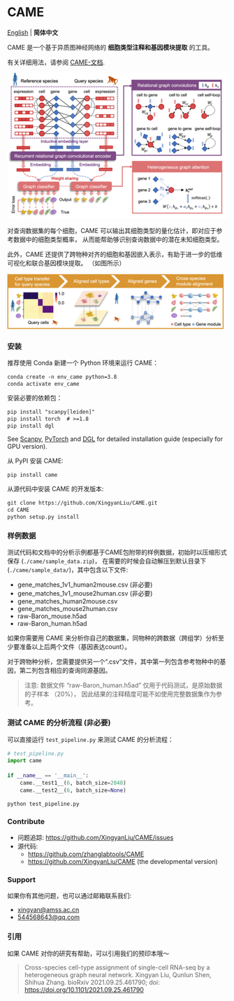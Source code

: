 # CAME

[English](README.md) | **简体中文**

CAME 是一个基于异质图神经网络的 **细胞类型注释和基因模块提取** 的工具。

有关详细用法，请参阅 [CAME-文档](https://xingyanliu.github.io/CAME/index.html).

<img src="docs/_images/Fig1ABC.png" width="600"/>

对查询数据集的每个细胞，CAME 可以输出其细胞类型的量化估计，即对应于参考数据中的细胞类型概率，
从而能帮助够识别查询数据中的潜在未知细胞类型。

此外，CAME 还提供了跨物种对齐的细胞和基因嵌入表示，有助于进一步的低维可视化和联合基因模块提取。
（如图所示）

<img src="docs/_images/Fig1D.png" width="600"/>


### 安装

推荐使用 Conda 新建一个 Python 环境来运行 CAME：

```shell
conda create -n env_came python=3.8
conda activate env_came
```

安装必要的依赖包：

```shell
pip install "scanpy[leiden]"
pip install torch  # >=1.8 
pip install dgl  
```

See [Scanpy](https://scanpy.readthedocs.io/en/stable/), 
[PyTorch](https://pytorch.org/) and [DGL](https://www.dgl.ai/) 
for detailed installation guide (especially for GPU version).

从 PyPI 安装 CAME:

```shell
pip install came
```

从源代码中安装 CAME 的开发版本:

```shell
git clone https://github.com/XingyanLiu/CAME.git
cd CAME
python setup.py install
```

### 样例数据

测试代码和文档中的分析示例都基于CAME包附带的样例数据，初始时以压缩形式保存 (`./came/sample_data.zip`)，
在需要的时候会自动解压到默认目录下 (`./came/sample_data/`)，其中包含以下文件:

- gene_matches_1v1_human2mouse.csv (非必要)
- gene_matches_1v1_mouse2human.csv (非必要)
- gene_matches_human2mouse.csv
- gene_matches_mouse2human.csv
- raw-Baron_mouse.h5ad
- raw-Baron_human.h5ad 

如果你需要用 CAME 来分析你自己的数据集，同物种的跨数据（跨组学）分析至少要准备以上后两个文件（基因表达count）。

对于跨物种分析，您需要提供另一个“.csv”文件，其中第一列包含参考物种中的基因，第二列包含相应的查询同源基因。

> 注意:
> 数据文件 “raw-Baron_human.h5ad” 仅用于代码测试，是原始数据的子样本 （20%），
> 因此结果的注释精度可能不如使用完整数据集作为参考。

### 测试 CAME 的分析流程 (非必要)

可以直接运行 `test_pipeline.py` 来测试 CAME 的分析流程：

```python
# test_pipeline.py
import came

if __name__ == '__main__':
    came.__test1__(6, batch_size=2048)
    came.__test2__(6, batch_size=None)
```

```shell
python test_pipeline.py 
```

### Contribute

* 问题追踪: https://github.com/XingyanLiu/CAME/issues
* 源代码:
  * https://github.com/zhanglabtools/CAME
  * https://github.com/XingyanLiu/CAME (the developmental version)

### Support

如果你有其他问题，也可以通过邮箱联系我们:

* xingyan@amss.ac.cn
* 544568643@qq.com


### 引用

如果 CAME 对你的研究有帮助，可以引用我们的预印本哦～

> Cross-species cell-type assignment of single-cell RNA-seq by a heterogeneous graph neural network.
   Xingyan Liu, Qunlun Shen, Shihua Zhang.
   bioRxiv 2021.09.25.461790; doi: https://doi.org/10.1101/2021.09.25.461790


